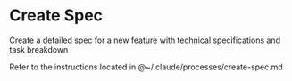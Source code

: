 # Create Spec

Create a detailed spec for a new feature with technical specifications and task breakdown

Refer to the instructions located in @~/.claude/processes/create-spec.md
